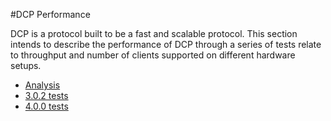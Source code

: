 
#DCP Performance

DCP is a protocol built to be a fast and scalable protocol. This section intends to describe the performance of DCP through a series of tests relate to throughput and number of clients supported on different hardware setups.

* [Analysis](analysis.md)
* [3.0.2 tests](3.0.2/overview.md)
* [4.0.0 tests](4.0.0/overview.md)
